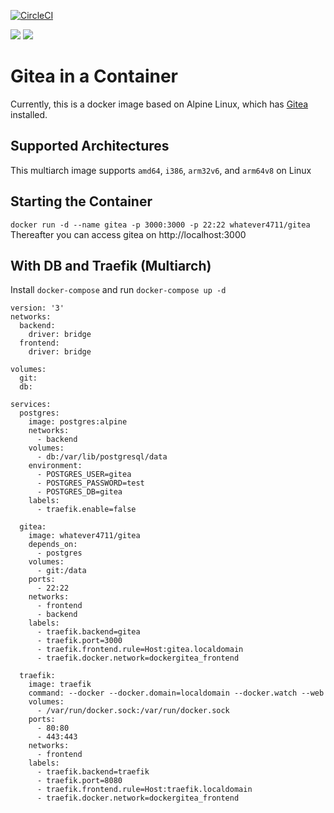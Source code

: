 [![CircleCI](https://circleci.com/gh/KaiLemke/docker-gitea.svg?style=svg)](https://circleci.com/gh/KaiLemke/docker-gitea)

[![](https://images.microbadger.com/badges/version/KaiLemke/gitea.svg)](https://microbadger.com/images/KaiLemke/gitea "Get your own version badge on microbadger.com") [![](https://images.microbadger.com/badges/image/KaiLemke/gitea.svg)](https://microbadger.com/images/KaiLemke/gitea "Get your own image badge on microbadger.com")

# Gitea in a Container

Currently, this is a docker image based on Alpine Linux, which has [Gitea](https://gitea.io/) installed.

## Supported Architectures
This multiarch image supports `amd64`, `i386`, `arm32v6`, and `arm64v8` on Linux

## Starting the Container
`docker run -d --name gitea -p 3000:3000 -p 22:22 whatever4711/gitea`
Thereafter you can access gitea on http://localhost:3000

## With DB and Traefik (Multiarch)

Install `docker-compose` and run `docker-compose up -d`

```[docker-compose.yml]
version: '3'
networks:
  backend:
    driver: bridge
  frontend:
    driver: bridge

volumes:
  git:
  db:

services:
  postgres:
    image: postgres:alpine
    networks:
      - backend
    volumes:
      - db:/var/lib/postgresql/data
    environment:
      - POSTGRES_USER=gitea
      - POSTGRES_PASSWORD=test
      - POSTGRES_DB=gitea
    labels:
      - traefik.enable=false

  gitea:
    image: whatever4711/gitea
    depends_on:
      - postgres
    volumes:
      - git:/data
    ports:
      - 22:22
    networks:
      - frontend
      - backend
    labels:
      - traefik.backend=gitea
      - traefik.port=3000
      - traefik.frontend.rule=Host:gitea.localdomain
      - traefik.docker.network=dockergitea_frontend

  traefik:
    image: traefik
    command: --docker --docker.domain=localdomain --docker.watch --web
    volumes:
      - /var/run/docker.sock:/var/run/docker.sock
    ports:
      - 80:80
      - 443:443
    networks:
      - frontend
    labels:
      - traefik.backend=traefik
      - traefik.port=8080
      - traefik.frontend.rule=Host:traefik.localdomain
      - traefik.docker.network=dockergitea_frontend
```
